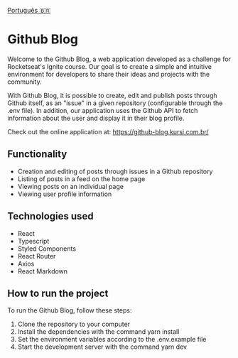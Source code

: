 [Português 🇧🇷](README.pt.md)

# Github Blog

Welcome to the Github Blog, a web application developed as a challenge for Rocketseat's Ignite course. Our goal is to create a simple and intuitive environment for developers to share their ideas and projects with the community.

With Github Blog, it is possible to create, edit and publish posts through Github itself, as an "issue" in a given repository (configurable through the .env file). In addition, our application uses the Github API to fetch information about the user and display it in their blog profile.

Check out the online application at: https://github-blog.kursi.com.br/

## Functionality

- Creation and editing of posts through issues in a Github repository
- Listing of posts in a feed on the home page
- Viewing posts on an individual page
- Viewing user profile information
    
## Technologies used

- React
- Typescript
- Styled Components
- React Router
- Axios
- React Markdown
    
## How to run the project

To run the Github Blog, follow these steps:

1. Clone the repository to your computer
2. Install the dependencies with the command yarn install
3. Set the environment variables according to the .env.example file
4. Start the development server with the command yarn dev

